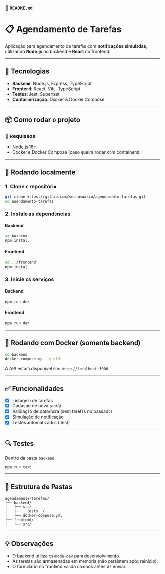 ### 📄 `README.md` 

# 📋 Agendamento de Tarefas

Aplicação para agendamento de tarefas com **notificações simuladas**, utilizando **Node.js** no backend e **React** no frontend.

---

## 🚀 Tecnologias

- **Backend**: Node.js, Express, TypeScript  
- **Frontend**: React, Vite, TypeScript  
- **Testes**: Jest, Supertest  
- **Containerização**: Docker & Docker Compose  

---

## 📦 Como rodar o projeto

### 🔧 Requisitos

- Node.js 18+
- Docker e Docker Compose (caso queira rodar com containers)

---

## 🧪 Rodando localmente

### 1. Clone o repositório

```bash
git clone https://github.com/seu-usuario/agendamento-tarefas.git
cd agendamento-tarefas
````

### 2. Instale as dependências

#### Backend

```bash
cd backend
npm install
```

#### Frontend

```bash
cd ../frontend
npm install
```

### 3. Inicie os serviços

#### Backend

```bash
npm run dev
```

#### Frontend

```bash
npm run dev
```

---

## 🐳 Rodando com Docker (somente backend)

```bash
cd backend
docker-compose up --build
```

A API estará disponível em: `http://localhost:3000`

---

## ✅ Funcionalidades

* [x] Listagem de tarefas
* [x] Cadastro de nova tarefa
* [x] Validação de data/hora (sem tarefas no passado)
* [x] Simulação de notificação
* [x] Testes automatizados (Jest)

---

## 🔍 Testes

Dentro da pasta `backend`:

```bash
npm run test
```

---

## 📁 Estrutura de Pastas

```
agendamento-tarefas/
├── backend/
│   ├── src/
│   ├── __tests__/
│   └── docker-compose.yml
├── frontend/
│   └── src/
```

---

## 💡 Observações

* O backend utiliza `ts-node-dev` para desenvolvimento.
* As tarefas são armazenadas em memória (não persistem após reinício).
* O formulário no frontend valida campos antes de enviar.


